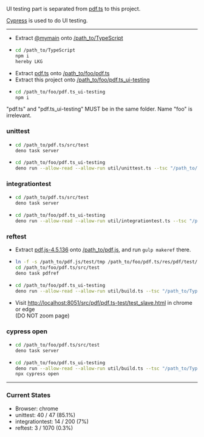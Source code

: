 UI testing part is separated from [pdf.ts](https://github.com/nmtigor/pdf.ts) to
this project.

[Cypress](https://www.cypress.io/) is used to do UI testing.

---

- Extract [@mymain](https://github.com/nmtigor/TypeScript) onto
  <ins>/path_to/TypeScript</ins>
- ```bash
  cd /path_to/TypeScript
  npm i
  hereby LKG
  ```
- Extract [pdf.ts](https://github.com/nmtigor/pdf.ts) onto
  <ins>/path_to/foo/pdf.ts</ins>
- Extract this project onto <ins>/path_to/foo/pdf.ts_ui-testing</ins>
- ```bash
  cd /path_to/foo/pdf.ts_ui-testing
  npm i
  ```

"pdf.ts" and "pdf.ts_ui-testing" MUST be in the same folder. Name "foo" is
irrelevant.

### unittest

- ```bash
  cd /path_to/pdf.ts/src/test
  deno task server
  ```
- ```bash
  cd /path_to/foo/pdf.ts_ui-testing
  deno run --allow-read --allow-run util/unittest.ts --tsc "/path_to/TypeScript/bin/tsc"
  ```

### integrationtest

- ```bash
  cd /path_to/pdf.ts/src/test
  deno task server
  ```
- ```bash
  cd /path_to/foo/pdf.ts_ui-testing
  deno run --allow-read --allow-run util/integrationtest.ts --tsc "/path_to/TypeScript/bin/tsc"
  ```

### reftest

- Extract [pdf.js-4.5.136](https://github.com/mozilla/pdf.js/tree/v4.5.136) onto
  <ins>/path_to/pdf.js</ins>, and run `gulp makeref` there.
- ```bash
  ln -f -s /path_to/pdf.js/test/tmp /path_to/foo/pdf.ts/res/pdf/test/ref 
  cd /path_to/foo/pdf.ts/src/test
  deno task pdfref
  ```
- ```bash
  cd /path_to/foo/pdf.ts_ui-testing
  deno run --allow-read --allow-run util/build.ts --tsc "/path_to/TypeScript/bin/tsc"
  ```
- Visit
  <ins>h</ins><ins>ttp://localhost:8051/src/pdf/pdf.ts-test/test_slave.html</ins>
  in chrome or edge\
  (DO NOT zoom page)

### cypress open

- ```bash
  cd /path_to/foo/pdf.ts/src/test
  deno task server
  ```
- ```bash
  cd /path_to/foo/pdf.ts_ui-testing
  deno run --allow-read --allow-run util/build.ts --tsc "/path_to/TypeScript/bin/tsc"
  npx cypress open
  ```

---

### Current States

- Browser: chrome
- unittest: 40 / 47 (85.1%)
- integrationtest: 14 / 200 (7%)
- reftest: 3 / 1070 (0.3%)
